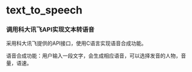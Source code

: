 # text_to_speech
### 调用科大讯飞API实现文本转语音


采用科大讯飞提供的API接口，使用C语言实现语音合成功能。    

语音合成功能：用户输入一段文字，会生成相应语音，可以选择发音的人物，音量，语速。
